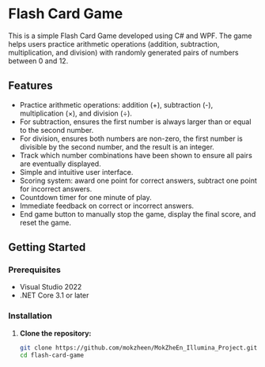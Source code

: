 # Flash Card Game

This is a simple Flash Card Game developed using C# and WPF. The game helps users practice arithmetic operations (addition, subtraction, multiplication, and division) with randomly generated pairs of numbers between 0 and 12.

## Features

- Practice arithmetic operations: addition (+), subtraction (-), multiplication (×), and division (÷).
- For subtraction, ensures the first number is always larger than or equal to the second number.
- For division, ensures both numbers are non-zero, the first number is divisible by the second number, and the result is an integer.
- Track which number combinations have been shown to ensure all pairs are eventually displayed.
- Simple and intuitive user interface.
- Scoring system: award one point for correct answers, subtract one point for incorrect answers.
- Countdown timer for one minute of play.
- Immediate feedback on correct or incorrect answers.
- End game button to manually stop the game, display the final score, and reset the game.

## Getting Started

### Prerequisites

- Visual Studio 2022
- .NET Core 3.1 or later

### Installation

1. **Clone the repository:**

   ```bash
   git clone https://github.com/mokzheen/MokZheEn_Illumina_Project.git
   cd flash-card-game
